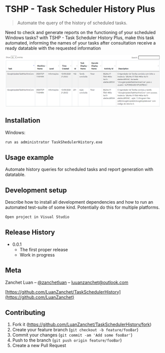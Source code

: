 # TSHP - Task Scheduler History Plus
> Automate the query of the history of scheduled tasks.


Need to check and generate reports on the functioning of your scheduled Windows tasks? with TSHP - Task Scheduler History Plus, make this task automated, informing the names of your tasks after consultation receive a ready datatable with the requested information

![](screenshot.png)

## Installation

Windows:

```sh
run as administrator TaskShedulerHistory.exe
```

## Usage example


Automate history queries for scheduled tasks and report generation with datatable.

## Development setup

Describe how to install all development dependencies and how to run an automated test-suite of some kind. Potentially do this for multiple platforms.

```sh
Open project in Visual Studio
```

## Release History

* 0.0.1
    * The first proper release
    * Work in progress

## Meta

Zanchet Luan – [@zanchetluan](https://twitter.com/zanchetluan) – luuanzanchet@outlook.com



[https://github.com/LuanZanchet/TaskSchedulerHistory](https://github.com/LuanZanchet)

## Contributing

1. Fork it (<https://github.com/LuanZanchet/TaskSchedulerHistory/fork>)
2. Create your feature branch (`git checkout -b feature/fooBar`)
3. Commit your changes (`git commit -am 'Add some fooBar'`)
4. Push to the branch (`git push origin feature/fooBar`)
5. Create a new Pull Request

<!-- Markdown link & img dfn's -->
[npm-image]: https://img.shields.io/npm/v/datadog-metrics.svg?style=flat-square
[npm-url]: https://npmjs.org/package/datadog-metrics
[npm-downloads]: https://img.shields.io/npm/dm/datadog-metrics.svg?style=flat-square
[travis-image]: https://img.shields.io/travis/dbader/node-datadog-metrics/master.svg?style=flat-square
[travis-url]: https://travis-ci.org/dbader/node-datadog-metrics
[wiki]: https://github.com/yourname/yourproject/wiki
